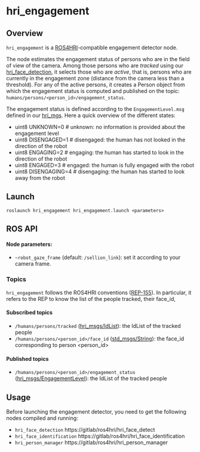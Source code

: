hri_engagement
==============


Overview
--------

`hri_engagement` is a [ROS4HRI](https://wiki.ros.org/hri)-compatible 
engagement detector node.

The node estimates the engagement status of persons who are in the field 
of view of the camera.
Among those persons who are *tracked* using our [hri_face_detection](https://gitlab/ros4hri/hri_face_detect), 
it selects those who are *active*, that is, persons who are currently 
in the engagement zone (distance from the camera less than  a threshold).
For any of the active persons, it creates a Person object from which
the engagement status is computed and published on the topic: `humans/persons/<person_id>/engagement_status`.

The engagement status is defined according to the `EngagementLevel.msg` defined in our [hri_mgs](https://gitlab/ros4hri/hri_msgs/-/blob/master/msg/). Here a quick overview of the different states:
- uint8 UNKNOWN=0 # unknown: no information is provided about the engagement level
- uint8 DISENGAGED=1 # disengaged: the human has not looked in the direction of the robot
- uint8 ENGAGING=2 # engaging: the human has started to look in the direction of the robot
- uint8 ENGAGED=3 # engaged: the human is fully engaged with the robot
- uint8 DISENGAGING=4 # disengaging: the human has started to look away from the robot


Launch
------

`roslaunch hri_engagement hri_engagement.launch <parameters>`


ROS API
-------

#### Node parameters:
- `~robot_gaze_frame` (default: `/sellion_link`): set it according to your camera frame. 

### Topics

`hri_engagement` follows the ROS4HRI conventions ([REP-155](https://github.com/severin-lemaignan/rep/blob/master/rep-0155.rst)). 
In particular, it refers to the REP to know the list of the people tracked, their face_id, 

#### Subscribed topics

- `/humans/persons/tracked`
  ([hri_msgs/IdList](https://gitlab/ros4hri/hri_msgs/-/blob/master/msg/IdsList.msg)):
  the IdList of the tracked people 
- `/humans/persons/<person_id>/face_id`
  ([std_msgs/String](https://docs.ros.org/en/api/std_msgs/html/msg/String.html)):
  the face_id corresponding to person <person_id>

#### Published topics

- `/humans/persons/<person_id>/engagement_status`
  ([hri_msgs/EngagementLevel](https://gitlab/ros4hri/hri_msgs/-/blob/master/msg/EngagementLevel.msg)):
  the IdList of the tracked people 


Usage
------
Before launching the engagement detector, you need to get the following nodes compiled and running:
- `hri_face_detection` https://gitlab/ros4hri/hri_face_detect
- `hri_face_identification` https://gitlab/ros4hri/hri_face_identification
- `hri_person_manager` https://gitlab/ros4hri/hri_person_manager


